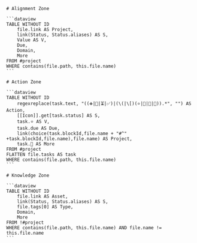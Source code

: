 ````pack-source domain
# Alignment Zone

```dataview
TABLE WITHOUT ID
    file.link AS Project,
    link(Status, Status.aliases) AS S,
    Value AS V,
    Due,
    Domain,
    More
FROM #project
WHERE contains(file.path, this.file.name)
```

# Action Zone

```dataview
TABLE WITHOUT ID
    regexreplace(task.text, "((➕|📅|⏳|✅)|(\(|\[)(⭐|💬|👤|🔗)).*", "") AS Action,
    [[Icon]].get[task.status] AS S,
    task.⭐ AS V,
    task.due AS Due,
    link(choice(task.blockId,file.name + "#^" +task.blockId,file.name),file.name) AS Project,
    task.🔗 AS More
FROM #project
FLATTEN file.tasks AS task
WHERE contains(file.path, this.file.name)
```

# Knowledge Zone

```dataview
TABLE WITHOUT ID
    file.link AS Asset,
    link(Status, Status.aliases) AS S,
    file.tags[0] AS Type,
    Domain,
    More
FROM !#project
WHERE contains(file.path, this.file.name) AND file.name != this.file.name
```
````